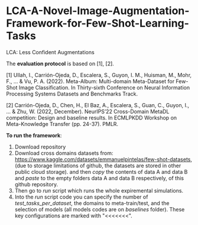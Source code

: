 # LCA-A-Novel-Image-Augmentation-Framework-for-Few-Shot-Learning-Tasks
LCA: Less Confident Augmentations

The **evaluation protocol** is based on [1], [2].

[1]	Ullah, I., Carrión-Ojeda, D., Escalera, S., Guyon, I. M., Huisman, M., Mohr, F., ... & Vu, P. A. (2022). Meta-Album: Multi-domain Meta-Dataset for Few-Shot Image Classification. In Thirty-sixth Conference on Neural Information Processing Systems Datasets and Benchmarks Track.

[2]	Carrión-Ojeda, D., Chen, H., El Baz, A., Escalera, S., Guan, C., Guyon, I., ... & Zhu, W. (2022, December). NeurIPS’22 Cross-Domain MetaDL competition: Design and baseline results. In ECMLPKDD Workshop on Meta-Knowledge Transfer (pp. 24-37). PMLR.



**To run the framework**:

1. Download repository
2. Download cross domains datasets from: https://www.kaggle.com/datasets/emmanuelpintelas/few-shot-datasets, (due to storage limitations of github, the datasets are stored in other public cloud storage).
and then _copy_ the contents of data A and data B and _paste_ to the empty folders data A and data B  respectively, of this github repository.
3. Then go to _run_ script which runs the whole expiremental simulations.
4. Into the _run_ script code you can specify the number of _test_tasks_per_dataset_, the domains to meta-train/test, and the selection of models (all models codes are on _baselines_ folder). These key configurations are marked with "<<<<<<<".
